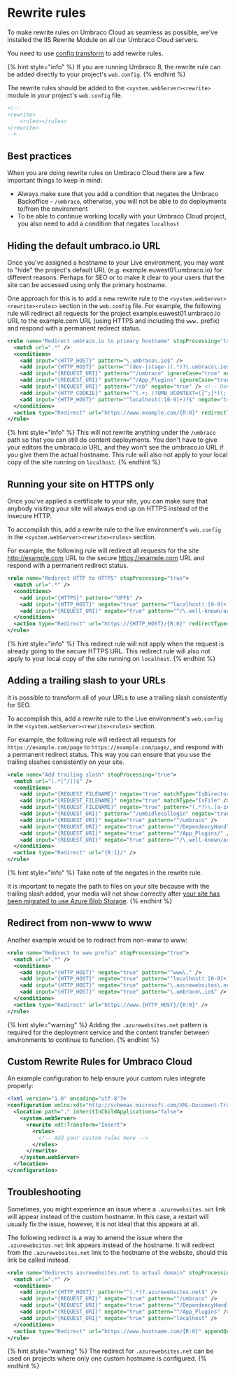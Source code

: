 # Rewrite rules

To make rewrite rules on Umbraco Cloud as seamless as possible, we've installed the IIS Rewrite Module on all our Umbraco Cloud servers.

You need to use [config transform](../../build-and-customize-your-solution/ready-to-set-up-your-project/project-settings/config-transforms.md) to add rewrite rules.

{% hint style="info" %}
If you are running Umbraco 8, the rewrite rule can be added directly to your project's `web.config`.
{% endhint %}

The rewrite rules should be added to the `<system.webServer><rewrite>` module in your project's `web.config` file.

```xml
<!--
<rewrite>
    <rules></rules>
</rewrite>
-->
```

## Best practices

When you are doing rewrite rules on Umbraco Cloud there are a few important things to keep in mind:

* Always make sure that you add a condition that negates the Umbraco Backoffice - `/umbraco`, otherwise, you will not be able to do deployments to/from the environment
* To be able to continue working locally with your Umbraco Cloud project, you also need to add a condition that negates `localhost`

## Hiding the default umbraco.io URL

Once you've assigned a hostname to your Live environment, you may want to "hide" the project's default URL (e.g. example.euwest01.umbraco.io) for different reasons. Perhaps for SEO or to make it clear to your users that the site can be accessed using only the primary hostname.

One approach for this is to add a new rewrite rule to the `<system.webServer><rewrite><rules>` section in the `web.config` file. For example, the following rule will redirect all requests for the project example.euwest01.umbraco.io URL to the example.com URL (using HTTPS and including the `www.` prefix) and respond with a permanent redirect status.

```xml
<rule name="Redirect umbraco.io to primary hostname" stopProcessing="true">
  <match url=".*" />
  <conditions>
    <add input="{HTTP_HOST}" pattern="\.umbraco\.io$" />
    <add input="{HTTP_HOST}" pattern="^(dev-|stage-)(.*)?\.umbraco\.io$" ignoreCase="true" negate="true" />
    <add input="{REQUEST_URI}" pattern="^/umbraco" ignoreCase="true" negate="true" />
    <add input="{REQUEST_URI}" pattern="^/App_Plugins" ignoreCase="true" negate="true" />
    <add input="{REQUEST_URI}" pattern="^/sb" negate="true" /> <!-- Don't redirect Smidge Bundle -->
    <add input="{HTTP_COOKIE}" pattern="^(.+; )?UMB_UCONTEXT=([^;]*)(;.+)?$" negate="true" /> <!-- Ensure preview can render -->
	<add input="{HTTP_HOST}" pattern="^localhost(:[0-9]+)?$" negate="true" />
  </conditions>
  <action type="Redirect" url="https://www.example.com/{R:0}" redirectType="Permanent" />
</rule>
```

{% hint style="info" %}
This will not rewrite anything under the `/umbraco` path so that you can still do content deployments. You don't have to give your editors the umbraco.io URL, and they won't see the umbraco.io URL if you give them the actual hostname. This rule will also not apply to your local copy of the site running on `localhost`.
{% endhint %}

## Running your site on HTTPS only

Once you've applied a certificate to your site, you can make sure that anybody visiting your site will always end up on HTTPS instead of the insecure HTTP.

To accomplish this, add a rewrite rule to the live environment's `web.config` in the `<system.webServer><rewrite><rules>` section.

For example, the following rule will redirect all requests for the site http://example.com URL to the secure https://example.com URL and respond with a permanent redirect status.

```xml
<rule name="Redirect HTTP to HTTPS" stopProcessing="true">
  <match url=".*" />
  <conditions>
    <add input="{HTTPS}" pattern="^OFF$" />
    <add input="{HTTP_HOST}" negate="true" pattern="^localhost(:[0-9]+)?$" />
    <add input="{REQUEST_URI}" negate="true" pattern="^/\.well-known/acme-challenge/" />
  </conditions>
  <action type="Redirect" url="https://{HTTP_HOST}/{R:0}" redirectType="Permanent" />
</rule>
```

{% hint style="info" %}
This redirect rule will not apply when the request is already going to the secure HTTPS URL. This redirect rule will also not apply to your local copy of the site running on `localhost`.
{% endhint %}

## Adding a trailing slash to your URLs

It is possible to transform all of your URLs to use a trailing slash consistently for SEO.

To accomplish this, add a rewrite rule to the Live environment's `web.config` in the `<system.webServer><rewrite><rules>` section.

For example, the following rule will redirect all requests for `https://example.com/page` to `https://example.com/page/`, and respond with a permanent redirect status. This way you can ensure that you use the trailing slashes consistently on your site.

```xml
<rule name="Add trailing slash" stopProcessing="true">
  <match url="(.*[^/])$" />
  <conditions>
    <add input="{REQUEST_FILENAME}" negate="true" matchType="IsDirectory" />
    <add input="{REQUEST_FILENAME}" negate="true" matchType="IsFile" />
    <add input="{REQUEST_FILENAME}" negate="true" pattern="(.*?)\.[a-zA-Z0-9]{1,4}$" />
    <add input="{REQUEST_URI}" pattern="^/umbidlocallogin" negate="true" />
    <add input="{REQUEST_URI}" negate="true" pattern="^/umbraco" />
    <add input="{REQUEST_URI}" negate="true" pattern="^/DependencyHandler.axd" />
    <add input="{REQUEST_URI}" negate="true" pattern="^/App_Plugins/" />
    <add input="{REQUEST_URI}" negate="true" pattern="^/\.well-known/acme-challenge/" />
  </conditions>
  <action type="Redirect" url="{R:1}/" />
</rule>
```

{% hint style="info" %}
Take note of the negates in the rewrite rule.

It is important to negate the path to files on your site because with the trailing slash added, your media will not show correctly after [your site has been migrated to use Azure Blob Storage](../../build-and-customize-your-solution/handle-deployments-and-environments/media/).
{% endhint %}

## Redirect from non-www to www

Another example would be to redirect from non-www to www:

```xml
<rule name="Redirect to www prefix" stopProcessing="true">
  <match url=".*" />
  <conditions>
    <add input="{HTTP_HOST}" negate="true" pattern="^www\." />
    <add input="{HTTP_HOST}" negate="true" pattern="^localhost(:[0-9]+)?$" />
    <add input="{HTTP_HOST}" negate="true" pattern="\.azurewebsites\.net$" />
    <add input="{HTTP_HOST}" negate="true" pattern="\.umbraco\.io$" />
  </conditions>
  <action type="Redirect" url="https://www.{HTTP_HOST}/{R:0}" />
</rule>
```

{% hint style="warning" %}
Adding the `.azurewebsites.net` pattern is required for the deployment service and the content transfer between environments to continue to function.
{% endhint %}

## Custom Rewrite Rules for Umbraco Cloud

An example configuration to help ensure your custom rules integrate properly:

```xml
<?xml version="1.0" encoding="utf-8"?>
<configuration xmlns:xdt="http://schemas.microsoft.com/XML-Document-Transform">
  <location path="." inheritInChildApplications="false">
    <system.webServer>
      <rewrite xdt:Transform="Insert">
        <rules>
          <!-- Add your custom rules here -->
        </rules>
      </rewrite>
    </system.webServer>
  </location>
</configuration>
```

## Troubleshooting

Sometimes, you might experience an issue where a `.azurewebsites.net` link will appear instead of the custom hostname. In this case, a restart will usually fix the issue, however, it is not ideal that this appears at all.

The following redirect is a way to amend the issue where the `.azurewebsites.net` link appears instead of the hostname. It will redirect from the `.azurewebsites.net` link to the hostname of the website, should this link be called instead.

```xml
<rule name="Redirects azurewebsites.net to actual domain" stopProcessing="true">
  <match url=".*" />
  <conditions>
    <add input="{HTTP_HOST}" pattern="^(.*)?.azurewebsites.net$" />
    <add input="{REQUEST_URI}" negate="true" pattern="^/umbraco" />
    <add input="{REQUEST_URI}" negate="true" pattern="^/DependencyHandler.axd" />
    <add input="{REQUEST_URI}" negate="true" pattern="^/App_Plugins" />
    <add input="{REQUEST_URI}" negate="true" pattern="localhost" />
  </conditions>
  <action type="Redirect" url="https://www.hostname.com/{R:0}" appendQueryString="true" redirectType="Permanent" />
</rule>
```

{% hint style="warning" %}
The redirect for `.azurewebsites.net` can be used on projects where only one custom hostname is configured.
{% endhint %}
